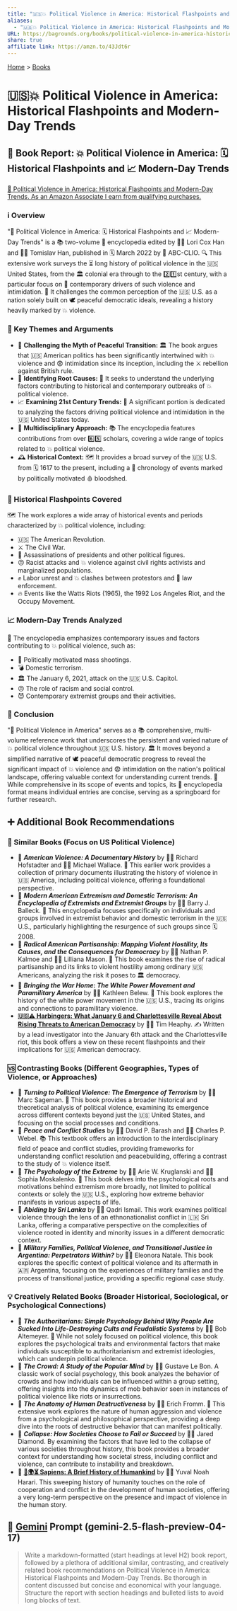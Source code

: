 ```yaml
---
title: "🇺🇸💥 Political Violence in America: Historical Flashpoints and Modern-Day Trends"
aliases:
  - "🇺🇸💥 Political Violence in America: Historical Flashpoints and Modern-Day Trends"
URL: https://bagrounds.org/books/political-violence-in-america-historical-flashpoints-and-modern-day-trends
share: true
affiliate link: https://amzn.to/43Jdt6r
---
```

[Home](../index.md) > [Books](./index.md)  
# 🇺🇸💥 Political Violence in America: Historical Flashpoints and Modern-Day Trends  
## 📖 Book Report: 💥 Political Violence in America: 🗓️ Historical Flashpoints and 📈 Modern-Day Trends  
[🛒 Political Violence in America: Historical Flashpoints and Modern-Day Trends. As an Amazon Associate I earn from qualifying purchases.](https://amzn.to/43Jdt6r)  
  
### ℹ️ Overview  
  
"📖 Political Violence in America: 🗓️ Historical Flashpoints and 📈 Modern-Day Trends" is a 📚 two-volume 📜 encyclopedia edited by 🧑‍💼 Lori Cox Han and 🧑‍💼 Tomislav Han, published in 🗓️ March 2022 by 🏢 ABC-CLIO. 🔍 This extensive work surveys the ⏳ long history of political violence in the 🇺🇸 United States, from the 🏛️ colonial era through to the 2️⃣1️⃣st century, with a particular focus on 📰 contemporary drivers of such violence and intimidation. 🤔 It challenges the common perception of the 🇺🇸 U.S. as a nation solely built on 🕊️ peaceful democratic ideals, revealing a history heavily marked by 💥 violence.  
  
### 🔑 Key Themes and Arguments  
  
* 🤔 **Challenging the Myth of Peaceful Transition:** 🏛️ The book argues that 🇺🇸 American politics has been significantly intertwined with 💥 violence and 😨 intimidation since its inception, including the ⚔️ rebellion against British rule.  
* 🔎 **Identifying Root Causes:** 🌱 It seeks to understand the underlying factors contributing to historical and contemporary outbreaks of 💥 political violence.  
* 📈 **Examining 21st Century Trends:** 📰 A significant portion is dedicated to analyzing the factors driving political violence and intimidation in the 🇺🇸 United States today.  
* 🤝 **Multidisciplinary Approach:** 📚 The encyclopedia features contributions from over 6️⃣5️⃣ scholars, covering a wide range of topics related to 💥 political violence.  
* 🕰️ **Historical Context:** 🗺️ It provides a broad survey of the 🇺🇸 U.S. from 🗓️ 1617 to the present, including a 📜 chronology of events marked by politically motivated 🩸 bloodshed.  
  
### 📜 Historical Flashpoints Covered  
  
🗺️ The work explores a wide array of historical events and periods characterized by 💥 political violence, including:  
  
* 🇺🇸 The American Revolution.  
* ⚔️ The Civil War.  
* 🔪 Assassinations of presidents and other political figures.  
* 😠 Racist attacks and 💥 violence against civil rights activists and marginalized populations.  
* ✊ Labor unrest and 💥 clashes between protestors and 👮 law enforcement.  
* 🔥 Events like the Watts Riots (1965), the 1992 Los Angeles Riot, and the Occupy Movement.  
  
### 📈 Modern-Day Trends Analyzed  
  
📰 The encyclopedia emphasizes contemporary issues and factors contributing to 💥 political violence, such as:  
  
* 🔫 Politically motivated mass shootings.  
* 💣 Domestic terrorism.  
* 🏛️ The January 6, 2021, attack on the 🇺🇸 U.S. Capitol.  
* 😠 The role of racism and social control.  
* 😈 Contemporary extremist groups and their activities.  
  
### 📝 Conclusion  
  
"📖 Political Violence in America" serves as a 📚 comprehensive, multi-volume reference work that underscores the persistent and varied nature of 💥 political violence throughout 🇺🇸 U.S. history. 🏛️ It moves beyond a simplified narrative of 🕊️ peaceful democratic progress to reveal the significant impact of 💥 violence and 😨 intimidation on the nation's political landscape, offering valuable context for understanding current trends. 🤔 While comprehensive in its scope of events and topics, its 📜 encyclopedia format means individual entries are concise, serving as a springboard for further research.  
  
## ➕ Additional Book Recommendations  
  
### 👯 Similar Books (Focus on US Political Violence)  
  
* 📖 ***American Violence: A Documentary History*** by 🧑‍💼 Richard Hofstadter and 🧑‍💼 Michael Wallace. 📜 This earlier work provides a collection of primary documents illustrating the history of violence in 🇺🇸 America, including political violence, offering a foundational perspective.  
* 📖 ***Modern American Extremism and Domestic Terrorism: An Encyclopedia of Extremists and Extremist Groups*** by 🧑‍💼 Barry J. Balleck. 📜 This encyclopedia focuses specifically on individuals and groups involved in extremist behavior and domestic terrorism in the 🇺🇸 U.S., particularly highlighting the resurgence of such groups since 🗓️ 2008.  
* 📖 ***Radical American Partisanship: Mapping Violent Hostility, Its Causes, and the Consequences for Democracy*** by 🧑‍💼 Nathan P. Kalmoe and 🧑‍💼 Lilliana Mason. 🤔 This book examines the rise of radical partisanship and its links to violent hostility among ordinary 🇺🇸 Americans, analyzing the risk it poses to 🏛️ democracy.  
* 📖 ***Bringing the War Home: The White Power Movement and Paramilitary America*** by 🧑‍💼 Kathleen Belew. 📜 This book explores the history of the white power movement in the 🇺🇸 U.S., tracing its origins and connections to paramilitary violence.  
* **[🇺🇸⚠️ Harbingers: What January 6 and Charlottesville Reveal About Rising Threats to American Democracy](./harbingers-what-january-6-and-charlottesville-reveal-about-rising-threats-to-american-democracy.md)** by 🧑‍💼 Tim Heaphy. ✍️ Written by a lead investigator into the January 6th attack and the Charlottesville riot, this book offers a view on these recent flashpoints and their implications for 🇺🇸 American democracy.  
  
### 🆚 Contrasting Books (Different Geographies, Types of Violence, or Approaches)  
  
* 📖 ***Turning to Political Violence: The Emergence of Terrorism*** by 🧑‍💼 Marc Sageman. 🤔 This book provides a broader historical and theoretical analysis of political violence, examining its emergence across different contexts beyond just the 🇺🇸 United States, and focusing on the social processes and conditions.  
* 📖 ***Peace and Conflict Studies*** by 🧑‍💼 David P. Barash and 🧑‍💼 Charles P. Webel. 📚 This textbook offers an introduction to the interdisciplinary field of peace and conflict studies, providing frameworks for understanding conflict resolution and peacebuilding, offering a contrast to the study of 💥 violence itself.  
* 📖 ***The Psychology of the Extreme*** by 🧑‍💼 Arie W. Kruglanski and 🧑‍💼 Sophia Moskalenko. 🤔 This book delves into the psychological roots and motivations behind extremism more broadly, not limited to political contexts or solely the 🇺🇸 U.S., exploring how extreme behavior manifests in various aspects of life.  
* 📖 ***Abiding by Sri Lanka*** by 🧑‍💼 Qadri Ismail. This work examines political violence through the lens of an ethnonationalist conflict in 🇱🇰 Sri Lanka, offering a comparative perspective on the complexities of violence rooted in identity and minority issues in a different democratic context.  
* 📖 ***Military Families, Political Violence, and Transitional Justice in Argentina: Perpetrators Within?*** by 🧑‍💼 Eleonora Natale. This book explores the specific context of political violence and its aftermath in 🇦🇷 Argentina, focusing on the experiences of military families and the process of transitional justice, providing a specific regional case study.  
  
### 💡 Creatively Related Books (Broader Historical, Sociological, or Psychological Connections)  
  
* 📖 ***The Authoritarians: Simple Psychology Behind Why People Are Sucked Into Life-Destroying Cults and Feudalistic Systems*** by 🧑‍💼 Bob Altemeyer. 🤔 While not solely focused on political violence, this book explores the psychological traits and environmental factors that make individuals susceptible to authoritarianism and extremist ideologies, which can underpin political violence.  
* 📖 ***The Crowd: A Study of the Popular Mind*** by 🧑‍💼 Gustave Le Bon. A classic work of social psychology, this book analyzes the behavior of crowds and how individuals can be influenced within a group setting, offering insights into the dynamics of mob behavior seen in instances of political violence like riots or insurrections.  
* 📖 ***The Anatomy of Human Destructiveness*** by 🧑‍💼 Erich Fromm. 🤔 This extensive work explores the nature of human aggression and violence from a psychological and philosophical perspective, providing a deep dive into the roots of destructive behavior that can manifest politically.  
* 📖 ***Collapse: How Societies Choose to Fail or Succeed*** by 🧑‍💼 Jared Diamond. By examining the factors that have led to the collapse of various societies throughout history, this book provides a broader context for understanding how societal stress, including conflict and violence, can contribute to instability and breakdown.  
* 📖 **[📜🌍⏳ Sapiens: A Brief History of Humankind](./sapiens-a-brief-history-of-humankind.md)** by 🧑‍💼 Yuval Noah Harari. This sweeping history of humanity touches on the role of cooperation and conflict in the development of human societies, offering a very long-term perspective on the presence and impact of violence in the human story.  
  
## 💬 [Gemini](../software/gemini.md) Prompt (gemini-2.5-flash-preview-04-17)  
> Write a markdown-formatted (start headings at level H2) book report, followed by a plethora of additional similar, contrasting, and creatively related book recommendations on Political Violence in America: Historical Flashpoints and Modern-Day Trends. Be thorough in content discussed but concise and economical with your language. Structure the report with section headings and bulleted lists to avoid long blocks of text.
